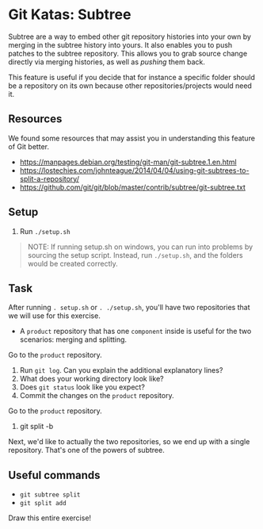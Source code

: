 # Git Katas: Subtree

Subtree are a way to embed other git repository histories into your own by merging in the subtree history into yours. It also enables you to push patches to the subtree repository. This allows you to grab source change directly via merging histories, as well as _pushing_ them back.

This feature is useful if you decide that for instance a specific folder should be a repository on its own because other repositories/projects would need it.

## Resources

We found some resources that may assist you in understanding this feature of Git better.

* https://manpages.debian.org/testing/git-man/git-subtree.1.en.html
* https://lostechies.com/johnteague/2014/04/04/using-git-subtrees-to-split-a-repository/
* https://github.com/git/git/blob/master/contrib/subtree/git-subtree.txt

## Setup

1. Run `./setup.sh`

> NOTE: If running setup.sh on windows, you can run into problems by sourcing the setup script. Instead, run `./setup.sh`, and the folders would be created correctly.

## Task

After running `. setup.sh` or `. ./setup.sh`, you'll have two repositories that we will use for this exercise.

* A `product` repository that has one `component` inside is useful for the two scenarios: merging and splitting.

Go to the `product` repository.

1. Run `git log`. Can you explain the additional explanatory lines?
2. What does your working directory look like?
3. Does `git status` look like you expect?
4. Commit the changes on the `product` repository.

Go to the `product` repository.

1. git split -b 

Next, we'd like to actually the two repositories, so we end up with a single repository. That's one of the powers of subtree.

## Useful commands

- `git subtree split`
- `git split add`

Draw this entire exercise!

